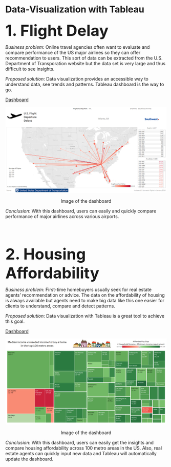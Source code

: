 # Data-Visualization with Tableau

<font size="+10">**1. Flight Delay**</font>

*Business problem*: Online travel agencies often want to evaluate and compare performance of the US major airlines so they can offer recommendation to users. This sort of data can be extracted from the U.S. Department of Transporation website but the data set is very large and thus difficult to see insights.

*Proposed solution*: Data visualization provides an accessible way to understand data, see trends and patterns. Tableau dashboard is the way to go.

[Dashboard](https://public.tableau.com/profile/hai.pham1524#!/vizhome/FlightDelays_16118036171140/Departures)

![Image of the dashboard](https://github.com/hai-dong-pham/hai-dong-pham.github.io/blob/master/assets/Flight%20Delay/Departures.png)
<p align="center">Image of the dashboard</p>

*Conclusion*: With this dashboard, users can easily and quickly compare performance of major airlines across various airports.
                                                      
<br />                          
<br />
<br />                     
                   

<font size="+10">**2. Housing Affordability**</font>

*Business problem*: First-time homebuyers usually seek for real estate agents’ recommendation or advice. The data on the affordability of housing is always available but agents need to make big data like this one easier for clients to understand, compare and detect patterns.

*Proposed solution*: Data visualization with Tableau is a great tool to achieve this goal.

[Dashboard](https://public.tableau.com/profile/hai.pham1524#!/vizhome/HousingAffordability_16118048151800/AffordableHousing)

![Image of the dashboard](https://github.com/hai-dong-pham/hai-dong-pham.github.io/blob/master/assets/Housing%20Affordability/affordable-housing.png)
<p align="center">Image of the dashboard</p>

*Conclusion*: With this dashboard, users can easily get the insights and compare housing affordability across 100 metro areas in the US. Also, real estate agents can quickly input new data and Tableau will automatically update the dashboard.
